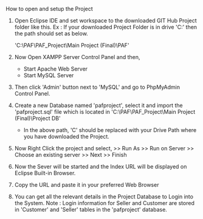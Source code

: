 How to open and setup the Project

01. Open Eclipse IDE and set workspace to the downloaded GIT Hub Project folder like this.
	Ex : If your downloaded Project Folder is in drive 'C:\' then the path should set as below.
	
	'C:\PAF\PAF_Project\Main Project (Final)\PAF'
	
02. Now Open XAMPP Server Control Panel and then,
	- Start Apache Web Server
	- Start MySQL Server
	
03. Then click 'Admin' button next to 'MySQL' and go to PhpMyAdmin Control Panel.

04. Create a new Database named 'pafproject', select it and import the 'pafproject.sql' file which is
	located in 'C:\PAF\PAF_Project\Main Project (Final)\Project DB'
	
	- In the above path, 'C' should be replaced with your Drive Path where you have downloaded the Project.
	
05. Now Right Click the project and select, >> Run As >> Run on Server >> Choose an existing server >> Next >> Finish

06. Now the Sever will be started and the Index URL will be displayed on Eclipse Built-in Browser.

07. Copy the URL and paste it in your preferred Web Browser

08. You can get all the relevant details in the Project Database to Login into the System. 
	Note : Login information for Seller and Customer are stored in 'Customer' and 'Seller'
		   tables in the 'pafproject' database.